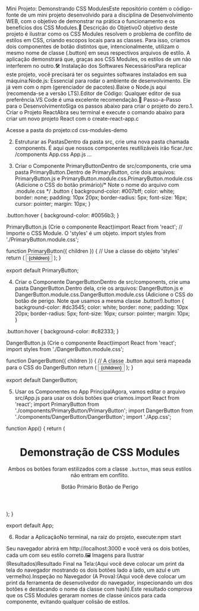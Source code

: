 Mini Projeto: Demonstrando CSS ModulesEste repositório contém o código-fonte de um mini projeto desenvolvido para a disciplina de Desenvolvimento WEB, com o objetivo de demonstrar na prática o funcionamento e os benefícios dos CSS Modules.🎯 Descrição do ObjetivoO objetivo deste projeto é ilustrar como os CSS Modules resolvem o problema de conflito de estilos em CSS, criando escopos locais para as classes. Para isso, criamos dois componentes de botão distintos que, intencionalmente, utilizam o mesmo nome de classe (.button) em seus respectivos arquivos de estilo. A aplicação demonstrará que, graças aos CSS Modules, os estilos de um não interferem no outro.🛠️ Instalação dos Softwares NecessáriosPara replicar este projeto, você precisará ter os seguintes softwares instalados em sua máquina:Node.js: Essencial para rodar o ambiente de desenvolvimento. Ele já vem com o npm (gerenciador de pacotes).Baixe o Node.js aqui (recomenda-se a versão LTS).Editor de Código: Qualquer editor de sua preferência.VS Code é uma excelente recomendação.🚀 Passo-a-Passo para o DesenvolvimentoSiga os passos abaixo para criar o projeto do zero.1. Criar o Projeto ReactAbra seu terminal e execute o comando abaixo para criar um novo projeto React com o create-react-app.c

Acesse a pasta do projeto:cd css-modules-demo

2. Estruturar as PastasDentro da pasta src, crie uma nova pasta chamada components. É aqui que nossos componentes reutilizáveis irão ficar./src
  /components
  App.css
  App.js
  ...

3. Criar o Componente PrimaryButtonDentro de src/components, crie uma pasta PrimaryButton.Dentro de PrimaryButton, crie dois arquivos: PrimaryButton.js e PrimaryButton.module.css.PrimaryButton.module.css (Adicione o CSS do botão primário)/* Note o nome do arquivo com .module.css */
.button {
  background-color: #007bff;
  color: white;
  border: none;
  padding: 10px 20px;
  border-radius: 5px;
  font-size: 16px;
  cursor: pointer;
  margin: 10px;
}

.button:hover {
  background-color: #0056b3;
}

PrimaryButton.js (Crie o componente React)import React from 'react';
// Importe o CSS Module. O 'styles' é um objeto.
import styles from './PrimaryButton.module.css';

function PrimaryButton({ children }) {
  // Use a classe do objeto 'styles'
  return (
    <button className={styles.button}>
      {children}
    </button>
  );
}

export default PrimaryButton;

4. Criar o Componente DangerButtonDentro de src/components, crie uma pasta DangerButton.Dentro dela, crie os arquivos: DangerButton.js e DangerButton.module.css.DangerButton.module.css (Adicione o CSS do botão de perigo. Note que usamos a mesma classe .button!).button {
  background-color: #dc3545;
  color: white;
  border: none;
  padding: 10px 20px;
  border-radius: 5px;
  font-size: 16px;
  cursor: pointer;
  margin: 10px;
}

.button:hover {
  background-color: #c82333;
}

DangerButton.js (Crie o componente React)import React from 'react';
import styles from './DangerButton.module.css';

function DangerButton({ children }) {
  // A classe .button aqui será mapeada para o CSS do DangerButton
  return (
    <button className={styles.button}>
      {children}
    </button>
  );
}

export default DangerButton;

5. Usar os Componentes no App PrincipalAgora, vamos editar o arquivo src/App.js para usar os dois botões que criamos.import React from 'react';
import PrimaryButton from './components/PrimaryButton/PrimaryButton';
import DangerButton from './components/DangerButton/DangerButton';
import './App.css';

function App() {
  return (
    <div className="App">
      <header className="App-header">
        <h1>Demonstração de CSS Modules</h1>
        <p>
          Ambos os botões foram estilizados com a classe <code>.button</code>,
          mas seus estilos não entram em conflito.
        </p>
        <div>
          <PrimaryButton>Botão Primário</PrimaryButton>
          <DangerButton>Botão de Perigo</DangerButton>
        </div>
      </header>
    </div>
  );
}

export default App;

6. Rodar a AplicaçãoNo terminal, na raiz do projeto, execute:npm start

Seu navegador abrirá em http://localhost:3000 e você verá os dois botões, cada um com seu estilo correto.🖼️ Imagens para Ilustrar (Resultados)Resultado Final na Tela:(Aqui você deve colocar um print da tela do navegador mostrando os dois botões lado a lado, um azul e um vermelho).Inspeção no Navegador (A Prova):(Aqui você deve colocar um print da ferramenta de desenvolvedor do navegador, inspecionando um dos botões e destacando o nome da classe com hash).Este resultado comprova que os CSS Modules geraram nomes de classe únicos para cada componente, evitando qualquer colisão de estilos.